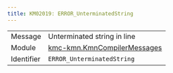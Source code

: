 ```yaml
---
title: KM02019: ERROR_UnterminatedString
---
```


|            |           |
|------------|---------- |
| Message    | Unterminated string in line |
| Module     | [kmc-kmn.KmnCompilerMessages](kmc-kmn.kmncompilermessages) |
| Identifier | `ERROR_UnterminatedString` |


